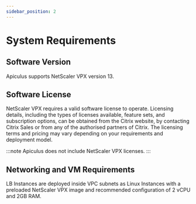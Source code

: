 ```yaml
---
sidebar_position: 2
---
```

# System Requirements

## Software Version

Apiculus supports NetScaler VPX version 13.

## Software License

NetScaler VPX requires a valid software license to operate. Licensing details, including the types of licenses available, feature sets, and subscription options, can be obtained from the Citrix website, by contacting Citrix Sales or from any of the authorised partners of Citrix. The licensing terms and pricing may vary depending on your requirements and deployment model. 

:::note
Apiculus does not include NetScaler VPX licenses.
:::

## Networking and VM Requirements

LB Instances are deployed inside VPC subnets as Linux Instances with a preloaded NetScaler VPX image and recommended configuration of 2 vCPU and 2GB RAM.